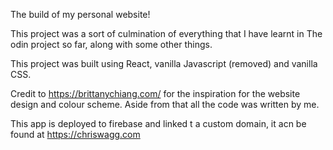 The build of my personal website!

This project was a sort of culmination of everything that I have learnt in The odin project so far, along with some other things.

This project was built using React, vanilla Javascript (removed) and vanilla CSS.

Credit to https://brittanychiang.com/ for the inspiration for the website design and colour scheme. Aside from that all the code was written by me.

This app is deployed to firebase and linked t a custom domain, it acn be found at https://chriswagg.com
